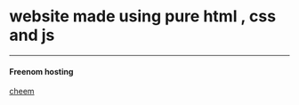 # website made using pure html , css and js 

----

#### Freenom hosting



[cheem](http://cheem.ml)
